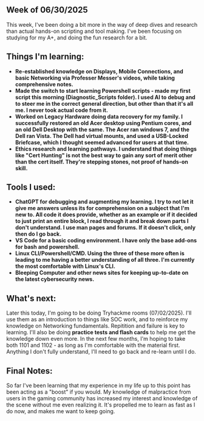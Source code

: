 ## Week of 06/30/2025 
This week, I've been doing a bit more in the way of deep dives and research than actual hands-on scripting and tool making. I've been focusing on studying for my A+, and doing the fun research for a bit. 

## Things I'm learning:
- **Re-established knowledge on Displays, Mobile Connections, and basic Networking via Professer Messer's videos, while taking comprehensive notes.**
- **Made the switch to start learning Powershell scripts - made my first script this morning (Diagnostic_Scripts folder). I used AI to debug and to steer me in the correct general direction, but other than that it's all me. I never took actual code from it.**
- **Worked on Legacy Hardware doing data recovery for my family. I successfully restored an old Acer desktop using Pentium cores, and an old Dell Desktop with the same. The Acer ran windows 7, and the Dell ran Vista. The Dell had virtual mounts, and used a USB-Locked Briefcase, which I thought seemed advanced for users at that time.**
- **Ethics research and learning pathways. I understand that doing things like "Cert Hunting" is not the best way to gain any sort of merit other than the cert itself. They're stepping stones, not proof of hands-on skill.**

## Tools I used:
- **ChatGPT for debugging and augmenting my learning. I try to not let it give me answers unless its for comprehension on a subject that I'm new to. All code it does provide, whether as an example or if it decided to just print an entire block, I read through it and break down parts I don't understand. I use man pages and forums. If it doesn't click, only then do I go back.**
- **VS Code for a basic coding environment. I have only the base add-ons for bash and powershell.**
- **Linux CLI/Powershell/CMD. Using the three of these more often is leading to me having a better understanding of all three. I'm currently the most comfortable with Linux's CLI.**
- **Bleeping Computer and other news sites for keeping up-to-date on the latest cybersecurity news.**

## What's next:
Later this today, I'm going to be doing Tryhackme rooms (07/02/2025). I'll use them as an introduction to things like SOC work, and to reinforce my knowledge on Networking fundamentals. Repitition and failure is key to learning. 
I'll also be doing **practice tests and flash cards** to help me get the knowledge down even more. 
In the next few months, I'm hoping to take both 1101 and 1102 -  as long as I'm comfortable with the material first. Anything I don't fully understand, I'll need to go back and re-learn until I do. 

## Final Notes: 
So far I've been learning that my experience in my life up to this point has been acting as a "boost" if you would. My knowledge of malpractice from users in the gaming community has increased my interest and knowledge of the scene without me even realizing it. It's propelled me to learn as fast as I do now, and makes me want to keep going. 
